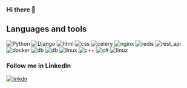 ### Hi there 👋

<!--[Header](https://github.com/azizamakeeva/azizamakeeva/blob/main/assets/AA.png)
-->
## Languages and tools
![Python](https://img.shields.io/badge/-Python-f1f5c3?style=for-the-badge&logo=python)
![Django](https://img.shields.io/badge/-Django-d2d6a6?style=for-the-badge&logo=django&&logoColor=green)
![html](https://img.shields.io/badge/-html-f1f5c3?style=for-the-badge&logo=HTML)
![css](https://img.shields.io/badge/-css-f1f5c3?style=for-the-badge&logo=css)
![celery](https://img.shields.io/badge/-celery-f1f5c3?style=for-the-badge&logo=celery&logoColor=green)
![nginx](https://img.shields.io/badge/-nginx-f1f5c3?style=for-the-badge&logo=nginx&logoColor=black)
![redis](https://img.shields.io/badge/-redis-f1f5c3?style=for-the-badge&logo=redis)
![rest_api](https://img.shields.io/badge/-rest_api-f1f5c3?style=for-the-badge)
![docker](https://img.shields.io/badge/-docker-f1f5c3?style=for-the-badge&logo=docker)
![db](https://img.shields.io/badge/-sql-f1f5c3?style=for-the-badge&logo=sql)
![db](https://img.shields.io/badge/-psql-f1f5c3?style=for-the-badge&logo=postgres)
![linux](https://img.shields.io/badge/-linux-f1f5c3?style=for-the-badge&logo=linux&logoColor=black)
![c++](https://img.shields.io/badge/-c++-f1f5c3?style=for-the-badge&logo=C%2b%2b&logoColor=blue)
![c#](https://img.shields.io/badge/-.net-f1f5c3?style=for-the-badge)
![linux](https://img.shields.io/badge/-linux-f1f5c3?style=for-the-badge&logo=linux&logoColor=black)

### Follow me in LinkedIn
[![linkdn](https://img.shields.io/badge/-linkedin-f1f5c3?style=for-the-badge&logo=linkedin&logoColor=blue)](https://www.linkedin.com/in/aziza-makeeva-6b80a41b2/)


